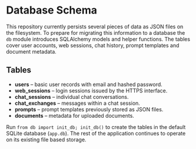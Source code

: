 # Database Schema

This repository currently persists several pieces of data as JSON files on the
filesystem. To prepare for migrating this information to a database the
`db` module introduces SQLAlchemy models and helper functions. The tables cover
user accounts, web sessions, chat history, prompt templates and document
metadata.

## Tables

- **users** – basic user records with email and hashed password.
- **web_sessions** – login sessions issued by the HTTPS interface.
- **chat_sessions** – individual chat conversations.
- **chat_exchanges** – messages within a chat session.
- **prompts** – prompt templates previously stored as JSON files.
- **documents** – metadata for uploaded documents.

Run `from db import init_db; init_db()` to create the tables in the default
SQLite database (`app.db`). The rest of the application continues to operate on
its existing file based storage.
